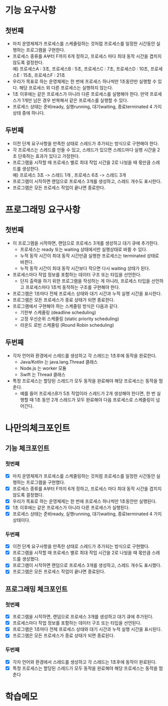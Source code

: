 # 기능 요구사항

## 첫번째

-   마치 운영체제가 프로세스를 스케줄링하는 것처럼 프로세스를 일정한 시간동안 실행하는 프로그램을 구현한다.
-   프로세스 종류를 A부터 F까지 6개 정하고, 프로세스 마다 최대 동작 시간을 겹치지 않도록 결정한다.  
     예) 프로세스A : 3초, 프로세스B : 5초, 프로세스C : 7초, 프로세스D : 10초, 프로세스E : 15초, 프로세스F : 21초
-   우리가 목표로 하는 운영체제는 한 번에 프로세스 하나씩만 1초동안만 실행할 수 있다. 해당 프로세스 외 다른 프로세스는 실행하지 않는다.
-   1초 이후에는 같은 프로세스가 아니라 다른 프로세스를 실행해야 한다. 만약 프로세스가 1개만 남은 경우 반복해서 같은 프로세스를 실행할 수 있다.
-   프로세스 상태는 준비ready, 실행running, 대기waiting, 종료terminated 4 가지 상태 중에 하나다.

## 두번째

-   이전 단계 요구사항을 만족한 상태로 스레드가 추가되는 방식으로 구현해야 한다.
-   각 프로세스는 스레드를 만들 수 있고, 스레드가 있으면 스레드마다 실행 시간을 2초 단축하는 효과가 있다고 가정한다.
-   프로그램을 시작할 때 프로세스 별로 최대 작업 시간을 2로 나눴을 때 몫만큼 스레드를 생성한다.  
     예) 프로세스 3초 -> 스레드 1개 , 프로세스 6초 -> 스레드 3개
-   프로그램이 시작하면 랜덤으로 프로세스 3개를 생성하고, 스레드 개수도 표시한다.
-   프로그램은 모든 프로세스 작업이 끝나면 종료한다.

# 프로그래밍 요구사항

## 첫번째

-   이 프로그램을 시작하면, 랜덤으로 프로세스 3개를 생성하고 대기 큐에 추가한다.
    -   프로세스는 ready 또는 waiting 상태에서만 실행상태로 바뀔 수 있다.
    -   누적 동작 시간이 최대 동작 시간만큼 실행한 프로세스는 terminated 상태로 바뀐다.
    -   누적 동작 시간이 최대 동작 시간보다 작으면 다시 waiting 상태가 된다.
-   프로세스마다 작업 정보를 포함하는 데이터 구조 또는 타입을 선언한다.
    -   단지 출력을 하기 위한 프로그램을 작성하는 게 아니라, 프로세스 타입을 선언하고 프로세스마다 1초씩 동작하는 구조를 구현해야 한다.
-   프로그램은 1초마다 전체 프로세스 상태와 대기 시간과 누적 실행 시간을 표시한다.
-   프로그램은 모든 프로세스가 종료 상태가 되면 종료한다.
-   프로그램에서 구현해야 하는 스케줄링 방식은 다음과 같다.
    -   기한부 스케줄링 (deadline scheduling)
    -   고정 우선순위 스케줄링 (static priority scheduling)
    -   라운드 로빈 스케줄링 (Round Robin scheduling)

## 두번째

-   각자 언어와 환경에서 스레드를 생성하고 각 스레드는 1초후에 동작을 완료한다.
    -   Java/Kotlin 는 java.lang.Thread 클래스
    -   Node.js 는 worker 모듈
    -   Swift 는 Thread 클래스
-   특정 프로세스는 할당된 스레드가 모두 동작을 완료해야 해당 프로세스는 동작을 멈춘다.
    -   예를 들어 프로세스B가 5초 작업이라 스레드가 2개 생성해야 한다면, 한 번 실행할 때 1초 동안 2개 스레드가 모두 완료해야 다음 프로세스로 스케줄링이 넘어간다.

# 나만의체크포인트

## 기능 체크포인트

### 첫번째

-   [x] 마치 운영체제가 프로세스를 스케줄링하는 것처럼 프로세스를 일정한 시간동안 실행하는 프로그램을 구현했다.
-   [x] 프로세스 종류를 A부터 F까지 6개 정하고, 프로세스 마다 최대 동작 시간을 겹치지 않도록 결정했다.
-   [x] 우리가 목표로 하는 운영체제는 한 번에 프로세스 하나씩만 1초동안만 실행된다.
-   [x] 1초 이후에는 같은 프로세스가 아니라 다른 프로세스가 실행된다.
-   [x] 프로세스 상태는 준비ready, 실행running, 대기waiting, 종료terminated 4 가지 상태이다.

### 두번째

-   [x] 이전 단계 요구사항을 만족한 상태로 스레드가 추가되는 방식으로 구현했다.
-   [x] 프로그램을 시작할 때 프로세스 별로 최대 작업 시간을 2로 나눴을 때 몫만큼 스레드를 생성했다.
-   [x] 프로그램이 시작하면 랜덤으로 프로세스 3개를 생성하고, 스레드 개수도 표시했다.
-   [x] 프로그램은 모든 프로세스 작업이 끝나면 종료된다.

## 프로그래밍 체크포인트

### 첫번째

-   [x] 프로그램을 시작하면, 랜덤으로 프로세스 3개를 생성하고 대기 큐에 추가된다.
-   [x] 프로세스마다 작업 정보를 포함하는 데이터 구조 또는 타입을 선언된다.
-   [x] 프로그램은 1초마다 전체 프로세스 상태와 대기 시간과 누적 실행 시간을 표시된다.
-   [x] 프로그램은 모든 프로세스가 종료 상태가 되면 종료된다.

### 두번째

-   [x] 각자 언어와 환경에서 스레드를 생성하고 각 스레드는 1초후에 동작이 완료된다.
-   [x] 특정 프로세스는 할당된 스레드가 모두 동작을 완료해야 해당 프로세스는 동작을 멈춘다

# 학습메모
